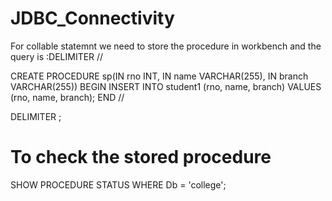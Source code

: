 # JDBC_Connectivity
For collable statemnt we need to store the procedure in workbench and the query is :DELIMITER //

CREATE PROCEDURE sp(IN rno INT, IN name VARCHAR(255), IN branch VARCHAR(255))
BEGIN
    INSERT INTO student1 (rno, name, branch) VALUES (rno, name, branch);
END //

DELIMITER ;
# To check the stored procedure 
SHOW PROCEDURE STATUS WHERE Db = 'college';
